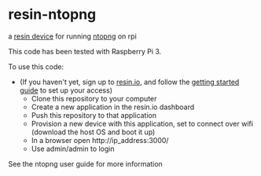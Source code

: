 # resin-ntopng
a [resin device](https://resin.io/) for running [ntopng](http://www.ntop.org/products/traffic-analysis/ntop/) on rpi

This code has been tested with Raspberry Pi 3.

To use this code:

* (If you haven't yet, sign up to [resin.io](https://dasboard.resin.io), and follow
  the [getting started guide](https://docs.resin.io/raspberrypi3/nodejs/getting-started/)
    to set up your access)
    * Clone this repository to your computer
    * Create a new application in the resin.io dashboard
    * Push this repository to that application
    * Provision a new device with this application, set to connect over wifi
      (download the host OS and boot it up)
    * In a browser open http://ip_address:3000/
    * Use admin/admin to login

See the ntopng user guide for more information

